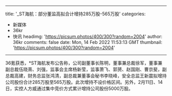 
---
title: '_ST海航：部分董监高拟合计增持285万股-565万股'
categories: 
 - 新媒体
 - 36kr
 - 快讯
headimg: 'https://picsum.photos/400/300?random=2004'
author: 36kr
comments: false
date: Mon, 14 Feb 2022 11:53:13 GMT
thumbnail: 'https://picsum.photos/400/300?random=2004'
---

<div>   
36氪获悉，*ST海航发布公告称，公司副董事长陈明，董事兼总裁徐军，董事兼副总裁伍晓熹、刘强，监事会主席杨新莹，监事萧飞、郭赟、赵国刚、曹京斐，副总裁高建，财务总监张鸿清，副总裁兼董事会秘书李晓峰，安全总监王新震拟增持公司股份合计285万股至565万股。此次增持不设价格区间。另外，2月11日、14日，实控人方威通过集中竞价方式累计增持公司股份5000万股。  
</div>
            